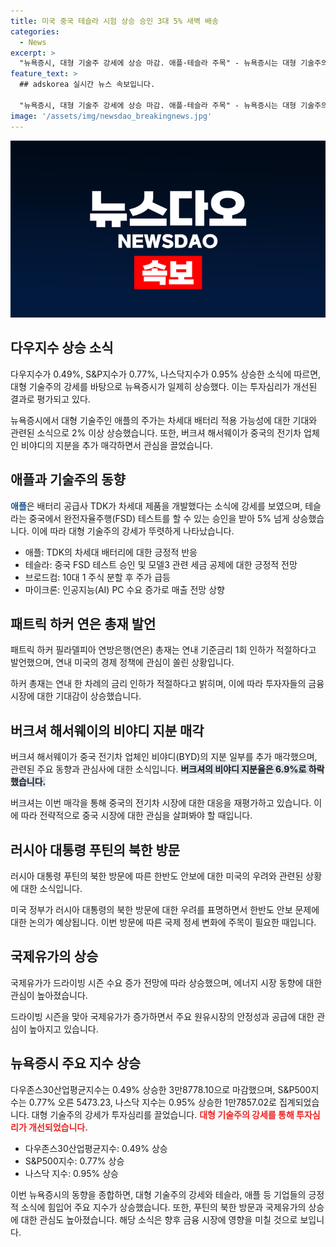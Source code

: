 ```yaml
---
title: 미국 중국 테슬라 시험 상승 승인 3대 5% 새벽 배송
categories:
  - News
excerpt: >
  "뉴욕증시, 대형 기술주 강세에 상승 마감. 애플·테슬라 주목" - 뉴욕증시는 대형 기술주의 강세에 힘입어 상승 마감했다. 중국에서의 자율주행(FSD) 테스트 승인 소식으로 테슬라 주가는 5% 이상 상승하며 주목을 받았고, 애플은 차세대 배터리에 대한 긍정적 전망으로 강세를 보였다. 또한 패트릭 하커 필라델피아 연은 총재의 기준금리 인하 발언과 버크셔의 중국 전기차 업체 비야디 지분 매각 소식도 주목받았다. 미국 정부의 북한 방북에 대한 우려와 국제유가 상승에도 관심이 쏠린다."
feature_text: >
  ## adskorea 실시간 뉴스 속보입니다.

  "뉴욕증시, 대형 기술주 강세에 상승 마감. 애플·테슬라 주목" - 뉴욕증시는 대형 기술주의 강세에 힘입어 상승 마감했다. 중국에서의 자율주행(FSD) 테스트 승인 소식으로 테슬라 주가는 5% 이상 상승하며 주목을 받았고, 애플은 차세대 배터리에 대한 긍정적 전망으로 강세를 보였다. 또한 패트릭 하커 필라델피아 연은 총재의 기준금리 인하 발언과 버크셔의 중국 전기차 업체 비야디 지분 매각 소식도 주목받았다. 미국 정부의 북한 방북에 대한 우려와 국제유가 상승에도 관심이 쏠린다."
image: '/assets/img/newsdao_breakingnews.jpg'
---
```


<p><img src="/assets/img/newsdao_breakingnews.jpg" alt="adskorea 속보" /></p>

<h2 data-ke-size="size26">다우지수 상승 소식</h2>

<p>다우지수가 0.49%, S&amp;P지수가 0.77%, 나스닥지수가 0.95% 상승한 소식에 따르면, 대형 기술주의 강세를 바탕으로 뉴욕증시가 일제히 상승했다. 이는 투자심리가 개선된 결과로 평가되고 있다.</p>

<p data-ke-size="size16">뉴욕증시에서 대형 기술주인 애플의 주가는 차세대 배터리 적용 가능성에 대한 기대와 관련된 소식으로 2% 이상 상승했습니다. 또한, 버크셔 해서웨이가 중국의 전기차 업체인 비야디의 지분을 추가 매각하면서 관심을 끌었습니다.</p>

<h2 data-ke-size="size26">애플과 기술주의 동향</h2>

<p><b><span style="color: #1a5490;">애플</span></b>은 배터리 공급사 TDK가 차세대 제품을 개발했다는 소식에 강세를 보였으며, 테슬라는 중국에서 완전자율주행(FSD) 테스트를 할 수 있는 승인을 받아 5% 넘게 상승했습니다. 이에 따라 대형 기술주의 강세가 뚜렷하게 나타났습니다. </p>

<ul>
  <li>애플: TDK의 차세대 배터리에 대한 긍정적 반응</li>
  <li>테슬라: 중국 FSD 테스트 승인 및 모델3 관련 세금 공제에 대한 긍정적 전망</li>
  <li>브로드컴: 10대 1 주식 분할 후 주가 급등</li>
  <li>마이크론: 인공지능(AI) PC 수요 증가로 매출 전망 상향</li>
</ul>

<h2 data-ke-size="size26">패트릭 하커 연은 총재 발언</h2>

<p>패트릭 하커 필라델피아 연방은행(연은) 총재는 연내 기준금리 1회 인하가 적절하다고 발언했으며, 연내 미국의 경제 정책에 관심이 쏠린 상황입니다.</p>

<p data-ke-size="size16">하커 총재는 연내 한 차례의 금리 인하가 적절하다고 밝히며, 이에 따라 투자자들의 금융 시장에 대한 기대감이 상승했습니다. </p>

<h2 data-ke-size="size26">버크셔 해서웨이의 비야디 지분 매각</h2>

<p>버크셔 해서웨이가 중국 전기차 업체인 비야디(BYD)의 지분 일부를 추가 매각했으며, 관련된 주요 동향과 관심사에 대한 소식입니다.
<b><span style="background-color: #21538527;">버크셔의 비야디 지분율은 6.9%로 하락했습니다.</span></b> </p>

<p data-ke-size="size16">버크셔는 이번 매각을 통해 중국의 전기차 시장에 대한 대응을 재평가하고 있습니다. 이에 따라 전략적으로 중국 시장에 대한 관심을 살펴봐야 할 때입니다.</p>

<h2 data-ke-size="size26">러시아 대통령 푸틴의 북한 방문</h2>

<p>러시아 대통령 푸틴의 북한 방문에 따른 한반도 안보에 대한 미국의 우려와 관련된 상황에 대한 소식입니다.</p>

<p data-ke-size="size16">미국 정부가 러시아 대통령의 북한 방문에 대한 우려를 표명하면서 한반도 안보 문제에 대한 논의가 예상됩니다. 이번 방문에 따른 국제 정세 변화에 주목이 필요한 때입니다.</p>

<h2 data-ke-size="size26">국제유가의 상승</h2>

<p>국제유가가 드라이빙 시즌 수요 증가 전망에 따라 상승했으며, 에너지 시장 동향에 대한 관심이 높아졌습니다.</p>

<p data-ke-size="size16">드라이빙 시즌을 맞아 국제유가가 증가하면서 주요 원유시장의 안정성과 공급에 대한 관심이 높아지고 있습니다.</p>

<h2 data-ke-size="size26">뉴욕증시 주요 지수 상승</h2>

<p>다우존스30산업평균지수는 0.49% 상승한 3만8778.10으로 마감했으며, S&amp;P500지수는 0.77% 오른 5473.23, 나스닥 지수는 0.95% 상승한 1만7857.02로 집계되었습니다. 대형 기술주의 강세가 투자심리를 끌었습니다.
<b><span style="color: #ee2323;">대형 기술주의 강세를 통해 투자심리가 개선되었습니다.</span></b> </p>

<ul>
  <li>다우존스30산업평균지수: 0.49% 상승</li>
  <li>S&P500지수: 0.77% 상승</li>
  <li>나스닥 지수: 0.95% 상승</li>
</ul>

<p>이번 뉴욕증시의 동향을 종합하면, 대형 기술주의 강세와 테슬라, 애플 등 기업들의 긍정적 소식에 힘입어 주요 지수가 상승했습니다. 또한, 푸틴의 북한 방문과 국제유가의 상승에 대한 관심도 높아졌습니다. 해당 소식은 향후 금융 시장에 영향을 미칠 것으로 보입니다.</p>


